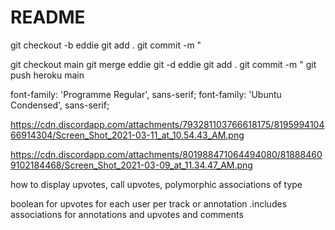 # README

git checkout -b eddie
git add .
git commit -m "

git checkout main
git merge eddie
git -d eddie
git add .
git commit -m "
git push heroku main

font-family: 'Programme Regular', sans-serif;
font-family: 'Ubuntu Condensed', sans-serif;

https://cdn.discordapp.com/attachments/793281103766618175/819599410466914304/Screen_Shot_2021-03-11_at_10.54.43_AM.png

https://cdn.discordapp.com/attachments/801988471064494080/818884609102184468/Screen_Shot_2021-03-09_at_11.34.47_AM.png



how to display upvotes, call upvotes, polymorphic associations of type

boolean for upvotes for each user per track or annotation
.includes associations for annotations and upvotes and comments

<script async src="//genius.codes"></script>
